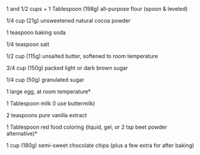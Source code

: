 1 and 1/2 cups + 1 Tablespoon (198g) all-purpose flour (spoon & leveled)

1/4 cup (21g) unsweetened natural cocoa powder

1 teaspoon baking soda

1/4 teaspoon salt

1/2 cup (115g) unsalted butter, softened to room temperature

3/4 cup (150g) packed light or dark brown sugar

1/4 cup (50g) granulated sugar

1 large egg, at room temperature*

1 Tablespoon milk (I use buttermilk)

2 teaspoons pure vanilla extract

1 Tablespoon red food coloring (liquid, gel, or 2 tsp beet powder alternative)*

1 cup (180g) semi-sweet chocolate chips (plus a few extra for after baking)